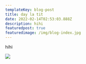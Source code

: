 ```yaml
---
templateKey: blog-post
title: day la tit
date: 2022-02-14T02:53:03.888Z
description: hihi
featuredpost: true
featuredimage: /img/blog-index.jpg
---
```

hihi

![](/img/kame-house.png)